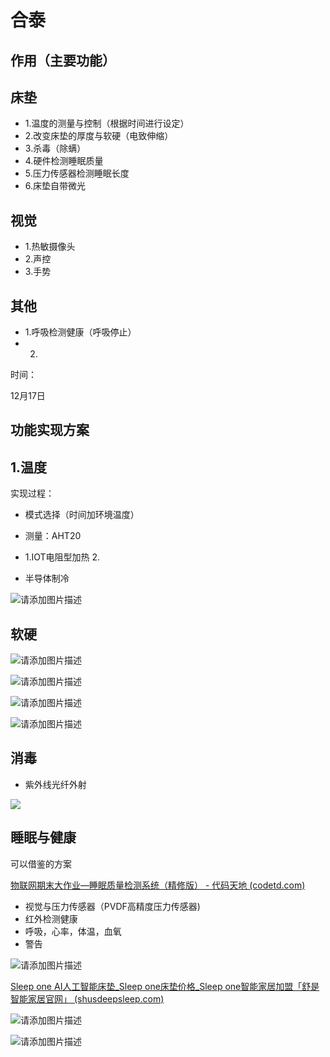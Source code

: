 # 合泰

## 作用（主要功能）

## 床垫

* 1.温度的测量与控制（根据时间进行设定）
* 2.改变床垫的厚度与软硬（电致伸缩）
* 3.杀毒（除螨）
* 4.硬件检测睡眠质量
* 5.压力传感器检测睡眠长度
* 6.床垫自带微光

## 视觉

* 1.热敏摄像头
* 2.声控
* 3.手势

## 其他

* 1.呼吸检测健康（呼吸停止）
* 2.



时间：

12月17日



## 功能实现方案

## 1.温度

实现过程：

* 模式选择（时间加环境温度）

* 测量：AHT20
* 1.IOT电阻型加热 2.
* 半导体制冷

![请添加图片描述](https://img-blog.csdnimg.cn/9075cffb83bf499cbfba424c30cb0c19.png)

## 软硬

![请添加图片描述](https://img-blog.csdnimg.cn/6d1f463744904faa86eebb7221c2cff4.png)



![请添加图片描述](https://img-blog.csdnimg.cn/469762c83fc249da8fb4441dfbbed7bc.png)

![请添加图片描述](https://img-blog.csdnimg.cn/a0553b79eabe4949bdcd00991cbe6f34.png)

![请添加图片描述](https://img-blog.csdnimg.cn/883ba84e1af640328cfb795c5b1c9ea1.png)

## 消毒

* 紫外线光纤外射

![](https://img-blog.csdnimg.cn/21ddec98e5b84ea280c51850173b8ed2.png)

## 睡眠与健康

可以借鉴的方案

[物联网期末大作业—睡眠质量检测系统（精修版） - 代码天地 (codetd.com)](https://www.codetd.com/article/13711417)

* 视觉与压力传感器（PVDF高精度压力传感器)
* 红外检测健康
* 呼吸，心率，体温，血氧
* 警告

![请添加图片描述](https://img-blog.csdnimg.cn/b2a1f079dfc144708ce55975adb5c78e.png)

[Sleep one AI人工智能床垫_Sleep one床垫价格_Sleep one智能家居加盟「舒是智能家居官网」 (shusdeepsleep.com)](http://www.shusdeepsleep.com/sleepone.html)

![请添加图片描述](https://img-blog.csdnimg.cn/7b7c748a95624421b583a32849dadb01.png)

![请添加图片描述](https://img-blog.csdnimg.cn/7b75f968352245c3922c4f0e7f2b722c.png)